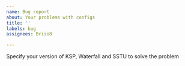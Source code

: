 ```yaml
---
name: Bug report
about: Your problems with configs
title: ''
labels: bug
assignees: Briso8

---
```


Specify your version of KSP, Waterfall and SSTU to solve the problem
